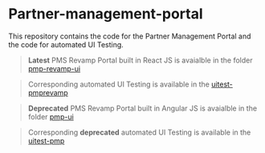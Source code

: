 # Partner-management-portal  

This repository contains the code for the Partner Management Portal and the code for automated UI Testing.

> **Latest** PMS Revamp Portal built in React JS is avaialble in the folder [pmp-revamp-ui](https://github.com/mosip/partner-management-portal/tree/release-1.2.2.x/pmp-revamp-ui)

> Corresponding automated UI Testing is available in the [uitest-pmprevamp](https://github.com/mosip/partner-management-portal/tree/release-1.2.2.x/uitest-pmprevamp)

> **Deprecated** PMS Revamp Portal built in Angular JS is avaialble in the folder [pmp-ui](https://github.com/mosip/partner-management-portal/tree/release-1.2.2.x/pmp-ui)

> Corresponding **deprecated** automated UI Testing is available in the [uitest-pmp](https://github.com/mosip/partner-management-portal/tree/release-1.2.2.x/uitest-pmp)
  
